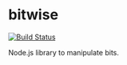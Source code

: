 # bitwise

[![Build Status](https://api.travis-ci.org/dodekeract/bitwise.svg)](https://travis-ci.org/dodekeract/bitwise/)

Node.js library to manipulate bits.
